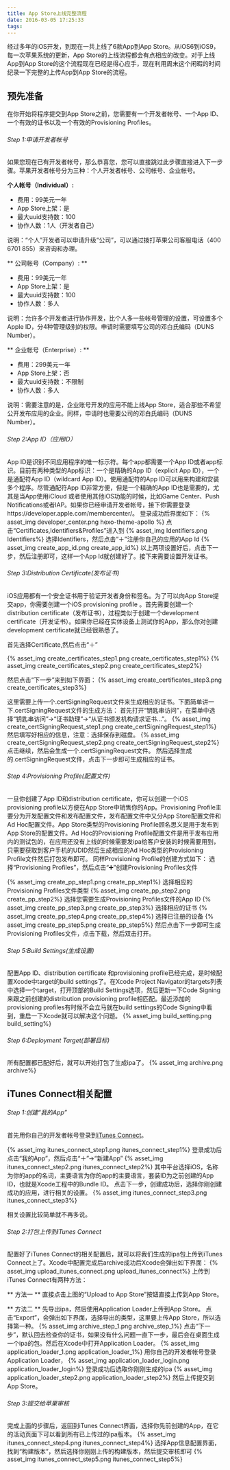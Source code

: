 ```yaml
---
title: App Store上线完整流程
date: 2016-03-05 17:25:33
tags:
---
```


经过多年的iOS开发，到现在一共上线了6款App到App Store。从iOS6到iOS9，每一次苹果系统的更新，App Store的上线流程都会有点相应的改变。对于上线App到App Store的这个流程现在已经是得心应手，现在利用周末这个闲暇的时间纪录一下完整的上传App到App Store的流程。

## 预先准备

在你开始将程序提交到App Store之前，您需要有一个开发者帐号、一个App ID、一个有效的证书以及一个有效的Provisioning Profiles。

<!-- more -->

###### Step 1:申请开发者帐号

如果您现在已有开发者帐号，那么恭喜您，您可以直接跳过此步骤直接进入下一步骤。苹果开发者帐号分为三种：个人开发者帐号、公司帐号、企业帐号。

**个人帐号（Individual）:**
* 费用：99美元一年
* App Store上架：是
* 最大uuid支持数：100
* 协作人数：1人（开发者自己）

说明：“个人”开发者可以申请升级“公司”，可以通过拨打苹果公司客服电话（400 6701 855）来咨询和办理。

** 公司帐号（Company）: **
* 费用：99美元一年
* App Store上架：是
* 最大uuid支持数：100
* 协作人数：多人

说明：允许多个开发者进行协作开发，比个人多一些帐号管理的设置，可设置多个Apple ID，分4种管理级别的权限。申请时需要填写公司的邓白氏编码（DUNS Number）。

** 企业帐号（Enterprise）: **
* 费用：299美元一年
* App Store上架：否
* 最大uuid支持数：不限制
* 协作人数：多人

说明：需要注意的是，企业账号开发的应用不能上线App Store，适合那些不希望公开发布应用的企业。同样，申请时也需要公司的邓白氏编码（DUNS Number）。

###### Step 2:App ID（应用ID）
App ID是识别不同应用程序的唯一标示符。每个app都需要一个App ID或者app标识。目前有两种类型的App标识：一个是精确的App ID（explicit App ID），一个是通配符App ID（wildcard App ID）。使用通配符的App ID可以用来构建和安装多个程序。尽管通配符App ID非常方便，但是一个精确的App ID也是需要的，尤其是当App使用iCloud 或者使用其他iOS功能的时候，比如Game Center、Push Notifications或者IAP。如果你已经申请开发者帐号，接下你需要登录https://developer.apple.com/membercenter/。
登录成功后界面如下：
{% asset_img developer_center.png hexo-theme-apollo %}
点击“Certificates,Identifiers&Profiles”进入到
{% asset_img Identifiers.png Identifiers%}
选择Identifiers，然后点击“＋”注册你自己的应用的App Id
{% asset_img create_app_id.png create_app_id%}
以上两项设置好后，点击下一步，然后注册即可，这样一个App Id就创建好了。接下来需要设置开发证书。

###### Step 3:Distribution Certificate(发布证书)
iOS应用都有一个安全证书用于验证开发者身份和签名。为了可以向App Store提交app，你需要创建一个iOS provisioning profile 。首先需要创建一个distribution certificate（发布证书），过程类似于创建一个development certificate（开发证书）。如果你已经在实体设备上测试你的App，那么你对创建development certificate就已经很熟悉了。

首先选择Certificate,然后点击“＋”

{% asset_img create_certificates_step1.png create_certificates_step1%}
{% asset_img create_certificates_step2.png create_certificates_step2%}

然后点击“下一步”来到如下界面：
{% asset_img create_certificates_step3.png create_certificates_step3%}

这里需要上传一个.certSigningRequest文件来生成相应的证书。下面简单讲一下.certSigningRequest文件的生成方法：
首先打开“钥匙串访问”，在菜单中选择“钥匙串访问”->“证书助理”->“从证书颁发机构请求证书...”。
{% asset_img create_certSigningRequest_step1.png create_certSigningRequest_step1%}
然后填写好相应的信息，注意：选择保存到磁盘。
{% asset_img create_certSigningRequest_step2.png create_certSigningRequest_step2%}
点击继续，然后会生成一个.certSigningRequest文件。
然后选择生成的.certSigningRequest文件，点击下一步即可生成相应的证书。

###### Step 4:Provisioning Profile(配置文件)
一旦你创建了App ID和distribution certificate，你可以创建一个iOS provisioning profile以方便在App Store中销售你的App。Provisioning Profile主要分为开发配置文件和发布配置文件，发布配置文件中又分App Store配置文件和Ad Hoc配置文件。App Store类型的Provisioning Profile顾名思义是用于发布到App Store的配置文件。Ad Hoc的Provisioning Profile配置文件是用于发布应用内的测试包的，在应用还没有上线的时候需要发ipa给客户安装的时候需要用到，只需要获取到客户手机的UDID然后生成相应的Ad Hoc类型的Provisioning Profile文件然后打包发布即可。
同样Provisioning Profile的创建方式如下：
选择“Provisioning Profiles”，然后点击“➕”创建Provisioning Profiles文件

{% asset_img create_pp_step1.png create_pp_step1%}
选择相应的Provisioning Profiles文件类型
{% asset_img create_pp_step2.png create_pp_step2%}
选择您需要生成Provisioning Profiles文件的App ID
{% asset_img create_pp_step3.png create_pp_step3%}
选择相应的证书
{% asset_img create_pp_step4.png create_pp_step4%}
选择已注册的设备
{% asset_img create_pp_step5.png create_pp_step5%}
然后点击下一步即可生成Provisioning Profiles文件，点击下载，然后双击打开。

###### Step 5:Build Settings(生成设置)
配置App ID、distribution certificate 和provisioning profile已经完成，是时候配置Xcode中target的build settings了。在Xcode Project  Navigator的targets列表中选择一个target，打开顶部的Build Settings选项，然后更新一下Code Signing来跟之前创建的distribution provisioning profile相匹配。最近添加的provisioning profiles有时候不会立马就在build settings的Code Signing中看到，重启一下Xcode就可以解决这个问题。
{% asset_img build_setting.png build_setting%}

###### Step 6:Deployment Target(部署目标)
所有配置都已配好后，就可以开始打包了生成ipa了。
{% asset_img archive.png archive%}

## iTunes Connect相关配置

###### Step 1:创建“我的App”

首先用你自己的开发者帐号登录到[iTunes Connect](https://itunesconnect.apple.com/)。

{% asset_img itunes_connect_step1.png itunes_connect_step1%}
登录成功后点击“我的App”，然后点击“＋”->“新建App”
{% asset_img itunes_connect_step2.png itunes_connect_step2%}
其中平台选择iOS，名称为你的app的名词，主要语言为你的app的主要语言，套装ID为之前创建的App ID，也就是Xcode工程中的Bundle ID。
点击下一步，创建成功后，选择你刚创建成功的应用，进行相关的设置。
{% asset_img itunes_connect_step3.png itunes_connect_step3%}

相关设置比较简单就不再多说。

###### Step 2:打包上传到iTunes Connect

配置好了iTunes Connect的相关配置后，就可以将我们生成的ipa包上传到iTunes Connect上了。Xcode中配置完成后archive成功后Xcode会弹出如下界面：
{% asset_img upload_itunes_connect.png upload_itunes_connect%}
 上传到iTunes Connect有两种方法：

** 方法一 **
直接点击上图的“Upload to App Store”按钮直接上传到App Store。

** 方法二 **
先导出ipa，然后使用Application Loader上传到App Store。
点击“Export”，会弹出如下界面，选择导出的类型，这里要上传App Store，所以选择第一种。
{% asset_img archive_step_1.png archive_step_1%}
点击“下一步”，默认回去检查你的证书，如果没有什么问题一直下一步，最后会在桌面生成一个ipa的包。然后在Xcode中打开Application Loader。
{% asset_img application_loader_1.png application_loader_1%}
用你自己的开发者帐号登录Application Loader，
{% asset_img application_loader_login.png application_loader_login%}
登录成功后选取你刚刚生成的ipa
{% asset_img application_loader_step2.png application_loader_step2%}
然后上传提交到App Store。

###### Step 3:提交给苹果审核
完成上面的步骤后，返回到iTunes Connect界面，选择你先前创建的App，在它的活动页面下可以看到所有已上传过的ipa版本。
{% asset_img itunes_connect_step4.png itunes_connect_step4%}
选择App信息配置界面，找到“构建版本”，然后选择你刚刚上传的构建版本，然后提交审核即可
{% asset_img itunes_connect_step5.png itunes_connect_step5%}